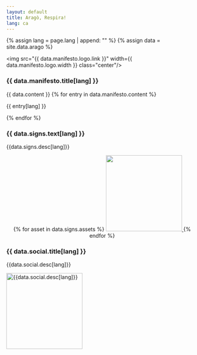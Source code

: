 ```yaml
---
layout: default
title: Aragò, Respira! 
lang: ca
---
```


{% assign lang = page.lang | append: "" %}
{% assign data = site.data.arago %}


<img src="{{ data.manifesto.logo.link }}" width={{ data.manifesto.logo.width }} class="center"/>

### {{ data.manifesto.title[lang] }}
{{ data.content }}
{% for entry in data.manifesto.content %}
  <p>{{ entry[lang] }}</p>
{% endfor %}

<!-- ### {{ data.signature.link[lang] }}

<a href="{{ data.signature.link.url }}">{{ data.signature.text[lang]}}</a> -->

### {{ data.signs.text[lang] }}
<p> {{data.signs.desc[lang]}} </p>

<p style="text-align:center;">
{% for asset in data.signs.assets %}
  <a class="flyer" href="{{ asset.pdf }}">
    <img 
      src="{{ asset.img }}" 
      width=200
    />
  </a>
{% endfor %}
</p>

### {{ data.social.title[lang] }}
<p> {{data.social.desc[lang]}} </p>
<a href="https://chat.whatsapp.com/Dug2mwvW7AE80BePimS0CJ">
  <img 
    class="center"
    src="{{ data.social.whatsapp.qr }}" 
    alt="{{data.social.desc[lang]}}"
    width=200/>
</a>
